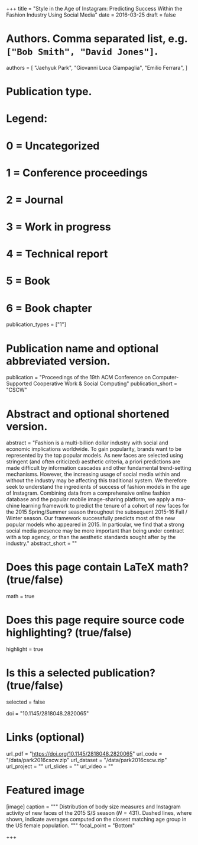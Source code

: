 +++
title = "Style in the Age of Instagram: Predicting Success Within the Fashion Industry Using Social Media"
date = 2016-03-25
draft = false

# Authors. Comma separated list, e.g. `["Bob Smith", "David Jones"]`.
authors = [
    "Jaehyuk Park",
    "Giovanni Luca Ciampaglia",
    "Emilio Ferrara",
]

# Publication type.
# Legend:
# 0 = Uncategorized
# 1 = Conference proceedings
# 2 = Journal
# 3 = Work in progress
# 4 = Technical report
# 5 = Book
# 6 = Book chapter
publication_types = ["1"]

# Publication name and optional abbreviated version.
publication = "Proceedings of the 19th ACM Conference on Computer-Supported Cooperative Work & Social Computing"
publication_short = "CSCW"

# Abstract and optional shortened version.
abstract = "Fashion is a multi-billion dollar industry with social and economic implications worldwide. To gain popularity, brands want to be represented by the top popular models. As new faces are selected using stringent (and often criticized) aesthetic criteria, a priori predictions are made difficult by information cascades and other fundamental trend-setting mechanisms. However, the increasing usage of social media within and without the industry may be affecting this traditional system. We therefore seek to understand the ingredients of success of fashion models in the age of Instagram. Combining data from a comprehensive online fashion database and the popular mobile image-sharing platform, we apply a ma- chine learning framework to predict the tenure of a cohort of new faces for the 2015 Spring/Summer season throughout the subsequent 2015-16 Fall / Winter season. Our framework successfully predicts most of the new popular models who appeared in 2015. In particular, we find that a strong social media presence may be more important than being under contract with a top agency, or than the aesthetic standards sought after by the industry."
abstract_short = ""

# Does this page contain LaTeX math? (true/false)
math = true

# Does this page require source code highlighting? (true/false)
highlight = true

# Is this a selected publication? (true/false)
selected = false

doi = "10.1145/2818048.2820065"

# Links (optional)
url_pdf = "https://doi.org/10.1145/2818048.2820065"
url_code = "/data/park2016cscw.zip"
url_dataset = "/data/park2016cscw.zip"
url_project = ""
url_slides = ""
url_video = ""

# Featured image
[image]
caption = """ Distribution of body size measures and Instagram activity of
new faces of the 2015 S/S season ($N=431$). Dashed lines, where shown,
indicate averages computed on the closest matching age group in the US
female population. """
focal_point = "Bottom"

+++

